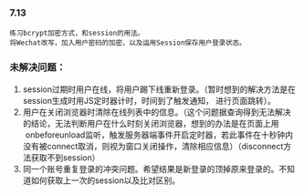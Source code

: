 ### 7.13
    
    练习bcrypt加密方式，和session的用法。
    将Wechat改写，加入用户密码的加密，以及运用Session保存用户登录状态。
    
### 未解决问题：

1. session过期时用户在线，将用户踢下线重新登录。（暂时想到的解决方法是在session生成时用JS定时器计时，时间到了触发通知，
    进行页面跳转）。
2. 用户在关闭浏览器时清除在线列表中的信息。（这个问题据查询得到无法解决的结论，无法判断用户在什么时刻关闭浏览器，想到的办法是在页面上用
    onbeforeunload监听，触发服务器端事件开启定时器，若此事件在十秒钟内没有被connect取消，则视为窗口关闭操作，清除相应信息）（disconnect方法获取不到session）
3. 同一个账号重复登录的冲突问题。希望结果是新登录的顶掉原来登录的。不知道如何获取上一次的session以及比对区别。
    
